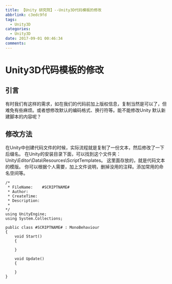 ```yaml
---
title: 【Unity 研究院】--Unity3D代码模板的修改
abbrlink: c3edc9fd
tags:
  - Unity3D
categories:
  - Unity3D
date: 2017-09-01 00:46:34
comments:
---
```

# Unity3D代码模板的修改
## 引言
有时我们有这样的需求，如在我们的代码前加上版权信息，复制当然是可以了，但难免有些麻烦。或者想修改默认的编码格式、换行符等。能不能修改Unity 默认新建脚本的内容呢？
## 修改方法
在Unity中创建代码文件的时候，实际流程就是复制了一份文本，然后修改了一下后缀名。
在Unity的安装目录下面，可以找到这个文件夹： 
Unity\Editor\Data\Resources\ScriptTemplates。 
这里面存放的，就是代码文本的模版。
你可以根据个人需要，加上文件说明，删掉没用的注释。添加常用的命名空间等。

```
/*
 * FileName:    #SCRIPTNAME#
 * Author:     
 * CreateTime: 
 * Description:
 * 
*/
using UnityEngine;
using System.Collections;

public class #SCRIPTNAME# : MonoBehaviour
{
    void Start()
    {

    }

    void Update()
    {

    }
}